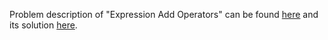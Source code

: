 Problem description of "Expression Add Operators" can be found [here](https://leetcode.com/problems/expression-add-operators/) and its solution [here]().